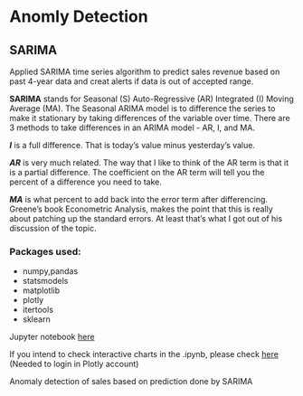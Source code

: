 # Anomly Detection
## SARIMA

Applied SARIMA time series algorithm to predict sales revenue based on past 4-year data and creat alerts if data is out of accepted range.

**SARIMA** stands for Seasonal (S) Auto-Regressive (AR) Integrated (I) Moving Average (MA). The Seasonal ARIMA model is to difference the series to make it stationary by taking differences of the variable over time. There are 3 methods to take differences in an ARIMA model - AR, I, and MA. 


**_I_** is a full difference. That is today’s value minus yesterday’s value.

**_AR_** is very much related. The way that I like to think of the AR term is that it is a partial difference. The coefficient on the AR term will tell you the percent of a difference you need to take. 

**_MA_** is what percent to add back into the error term after differencing. Greene’s book Econometric Analysis, makes the point that this is really about patching up the standard errors. At least that’s what I got out of his discussion of the topic.

### Packages used: 
* numpy,pandas
* statsmodels
* matplotlib
* plotly
* itertools
* sklearn


Jupyter notebook [here](https://github.com/RuoyunCarina-D/Anomly-Detection-SARIMA/blob/master/SARIMA%20.ipynb)

If you intend to check interactive charts in the .ipynb, please check [here](http://nbviewer.jupyter.org/github/RuoyunCarina-D/Anomly-Detection-SARIMA/blob/master/interactive%20source.ipynb) (Needed to login in Plotly account)

Anomaly detection of sales based on prediction done by SARIMA
